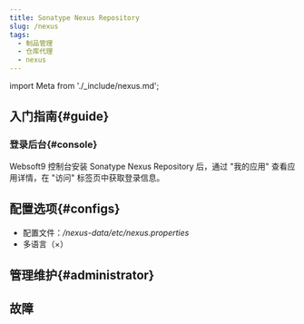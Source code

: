 ```yaml
---
title: Sonatype Nexus Repository
slug: /nexus
tags:
  - 制品管理
  - 仓库代理
  - nexus
---
```


import Meta from './_include/nexus.md';

<Meta name="meta" />

## 入门指南{#guide}  

### 登录后台{#console}

Websoft9 控制台安装 Sonatype Nexus Repository 后，通过 "我的应用" 查看应用详情，在 "访问" 标签页中获取登录信息。  

## 配置选项{#configs}

- 配置文件：*/nexus-data/etc/nexus.properties*
- 多语言（×）

## 管理维护{#administrator}

## 故障